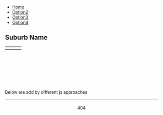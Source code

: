 <!--css file-->
<link rel="stylesheet" href="https://stackpath.bootstrapcdn.com/bootstrap/4.4.1/css/bootstrap.min.css" integrity="sha384-Vkoo8x4CGsO3+Hhxv8T/Q5PaXtkKtu6ug5TOeNV6gBiFeWPGFN9MuhOf23Q9Ifjh" crossorigin="anonymous">
<link rel="stylesheet" type="text/css" href="style/style1.css">

<!--test for google chart-->
<!--Load the AJAX API-->
<script type="text/javascript" src="https://www.gstatic.com/charts/loader.js"></script>
<script type="text/javascript">
<!--Load the Visualization API and the corechart package.-->
google.charts.load('current', {'packages':['corechart']});
<!--Draw the pie chart for Sarah's pizza when Charts is loaded.-->
google.charts.setOnLoadCallback(drawSarahChart);
<!--Draw the pie chart for the Anthony's pizza when Charts is loaded.-->
google.charts.setOnLoadCallback(drawAnthonyChart);
<!--Draw the pie chart for the Spreadsheet's pizza when Charts is loaded.-->
google.charts.setOnLoadCallback(drawSpreadsheetChart);

<!--Callback that creates and populates a data table, instantiates the pie chart, passes in the data and draws it.-->
function drawSarahChart() {
   <!--Create the table data.-->
   var data = new google.visualization.DataTable();
   data.addColumn('string', 'Topping');
   data.addColumn('number', 'Slices');
   data.addRows([
      ['Mushrooms', 1],
      ['Onions', 1],
      ['Olives', 2],
      ['Zucchini', 2],
      ['Pepperoni', 1]
   ]);
   <!--Set chart options-->
   var options = {'title':'How Much Pizza Sarah Ate Last Night',
                  'width':400,
                  'height':300};
   <!--Instantiate and draw our chart, passing in some options.-->
   var chart = new google.visualization.PieChart(document.getElementById('Sarah_chart_div'));
   chart.draw(data, options);
}

function drawAnthonyChart() {
   <!--Create the table data.-->
   var data = new google.visualization.DataTable();
   data.addColumn('string', 'Topping');
   data.addColumn('number', 'Slices');
   data.addRows([
     ['Mushrooms', 2],
     ['Onions', 2],
     ['Olives', 2],
     ['Zucchini', 0],
     ['Pepperoni', 3]
   ]);
   <!--Set chart options-->
   var options = {'title':'How Much Pizza Anthony Ate Last Night',
                  'width':400,
                  'height':300};
   <!--Instantiate and draw our chart, passing in some options.-->
   var chart = new google.visualization.PieChart(document.getElementById('Anthony_chart_div'));
   chart.draw(data, options);
}
   
function drawSpreadsheetChart() {   
   <!--Create a query to spreadsheet.-->
   var query = new google.visualization.Query('https://docs.google.com/spreadsheets/d/1i4G3n-sSk3A4voH2DCKKIzK7G5PFBwEE6XVZRQRci_g/edit#gid=531570582');
   <!--Set Query-->
   <!--For Rent EventCount-->
   query.setQuery("select A, B where A = '01_Rent_EventCount'");
   <!--send query and handle response-->
   query.send(handleQueryResponse);
   <!--handler function-->
   function handleQueryResponse(response) {
     // Called when the query response is returned
     if (response.isError()) {
       alert('Error in query: ' + response.getMessage() + ' ' + response.getDetailedMessage());
       return;
     }
     <!--extract response data-->
     var data = response.getDataTable();
     console.log(data);
     <!--Set chart options-->
     var options = {'title':'Spread sheet test: Rent EventCount',
                    'width':400,
                    'height':300,
                    legend: { position: 'bottom' }
                    };
     <!--Instantiate and draw our chart, passing in some options.-->
     var chart = new google.visualization.LineChart(document.getElementById('Spread_chart_div'));
     chart.draw(data, options);
   }
}
</script>
<!--test for google chart-->


<!--test for google map-->
<script defer
    src="https://maps.googleapis.com/maps/api/js?key=AIzaSyDcPfC9HmRWGoP4pluFyWh02pCSnPYVqjM&callback=initMap">
</script>
<script>
    let map;
    function initMap() {
      // Set basic params
      var mapOptions = {
          center : new google.maps.LatLng(-25.51237, 133.49844),
          zoom : 5,
          zoomControl: false,
          streetViewControl: false,
          mapTypeControl: false,
          panControl: false
      };
      // Add Control keys
      if (window.innerWidth > 728) {
           mapOptions.zoomControl = true;
           mapOptions.zoomControlOptions = {
               position: google.maps.ControlPosition.RIGHT_BOTTOM
           };
           mapOptions.streetViewControl = true;
           mapOptions.mapTypeControl = true;
           mapOptions.mapTypeControlOptions = {
               position: google.maps.ControlPosition.LEFT_BOTTOM
           };
      }
      // set map height
      document.getElementById("map_canvas").style.height = (window.innerHeight - 110).toString() + "px"
      // Show map
      map = new google.maps.Map(document.getElementById("map_canvas"), mapOptions);
      // Load boundary data and set style
      map.data.loadGeoJson('script/features-1.json', {}, function() {});
      map.data.loadGeoJson('script/features-2.json', {}, function() {});
      map.data.loadGeoJson('script/features-3.json', {}, function() {});
      map.data.loadGeoJson('script/features-4.json', {}, function() {});
      map.data.loadGeoJson('script/features-5.json', {}, function() {});
      map.data.loadGeoJson('script/features-6.json', {}, function() {});
      map.data.loadGeoJson('script/features-7.json', {}, function() {});
      map.data.loadGeoJson('script/features-8.json', {}, function() {});
      map.data.setStyle({fillOpacity: 0.0, strokeWeight: 1, strokeColor: 'lightslategrey'});
      // Link Event to Functions
      map.data.addListener('click', function(event) {
         selectSuburb(event.feature);
      });
    }
    // Handle selection
    function selectSuburb(feature) {
      map.data.revertStyle();
      map.data.overrideStyle(feature, {fillOpacity: 0.1, fillColor: 'red'});
      // Handle different naming
      function capitalizeFirstLetter(str) {
        var splitStr = str.toLowerCase().split(' ');
        for (var i = 0; i < splitStr.length; i++) {
            // You do not need to check if i is larger than splitStr length, as your for does that for you
            // Assign it back to the array
            splitStr[i] = splitStr[i].charAt(0).toUpperCase() + splitStr[i].substring(1);     
        }
        // Directly return the joined string
        return splitStr.join(' '); 
      }
      suburb_name = feature.getProperty("name");
      //console.log(suburb_name);
      suburb_name = capitalizeFirstLetter(suburb_name);
      //console.log(suburb_name);
      document.getElementById('selected_suburb_name').innerHTML = suburb_name;
      // change data here
    }
</script>
<!--test for google map-->


<div id="main">
   <nav class="sticky">
      <ul class="menubar">
         <li class="menubar active"><a href="https://mananoy.github.io"><i class="fas fa-home"></i> Home</a></li>
         <li class="menubar"><a href="https://mananoy.github.io/pages/404"><i class="fas fa-house-user"></i> Option2</a></li>
         <li class="menubar"><a href="https://mananoy.github.io/pages/404"><i class="fas fa-archive"></i> Option3</a></li>
         <li class="menubar"><a href="https://mananoy.github.io/pages/404"><i class="fas fa-address-card"></i> Option4</a></li>
      </ul>
   </nav> 
   <!--Div that will hold the map-->
   <div id="map_canvas"></div>
   
   <!--display suburb name-->
   <h2 id="selected_suburb_name" text-align="center">Suburb Name</h2>
   
   <!--Div that will hold the pie chart-->
   <!--Table and divs that hold the pie charts-->
   <table class="columns">
     <tr>
       <td><div id="Sarah_chart_div" style="border: 1px solid #ccc"></div></td>
       <td><div id="Anthony_chart_div" style="border: 1px solid #ccc"></div></td>
       <td><div id="Spread_chart_div" style="border: 1px solid #ccc"></div></td>
     </tr>
   </table>
   <br/>
   <br/>
   <br/>
   <br/>
   <br/>
   <br/>
   <p title="You hover on me~"> Below are add by different js approaches </p>

   <div style="background-color: PapayaWhip; border:0.2em solid PeachPuff;">
     <div id="text1"></div>
     <div id="text2"></div>
     <div id="text3"></div>
   </div>

   <br>
   <div style="text-align: center;">
      <a class="btn btn-primary" href="https://mananoy.github.io/pages/404" role="button">404</a>
   </div>



   <!--test for loading with js file, jquery, and intext js-->
   <!--load JQuery-->
   <script src="https://code.jquery.com/jquery-3.2.1.min.js"></script>
   
   <!--This time we can put the script tags anywhere we like as the jQuery callback function will be only executed when the DOM is ready. The only limitation is that we need to load our code after we have loaded jQuery itself.-->
   <script src="script/test.js"></script>

   <!--we would like to get some data from the server. As we cannot run anything on the server we cannot get dynamic data, but we can store the data in JSON files and load them using the Ajax methods provided by jQuery.-->
   <script src="script/json.js"></script>

   <!--The JavaScript code must come at the end so by the time it is executed the DOM is ready. Otherwise the JavaScript code will not find the HTML element.-->
   <script>
      document.getElementById("text2").innerHTML = "Text added by JavaScript code";
   </script>
   
   <!--This is required for icon-->
   <script src="https://kit.fontawesome.com/f46a3c561e.js" crossorigin="anonymous"></script>
   <!--This is required for bootstrap-->
   <script src="https://cdn.jsdelivr.net/npm/popper.js@1.16.0/dist/umd/popper.min.js" integrity="sha384-Q6E9RHvbIyZFJoft+2mJbHaEWldlvI9IOYy5n3zV9zzTtmI3UksdQRVvoxMfooAo" crossorigin="anonymous"></script>
   <script src="https://stackpath.bootstrapcdn.com/bootstrap/4.4.1/js/bootstrap.min.js" integrity="sha384-wfSDF2E50Y2D1uUdj0O3uMBJnjuUD4Ih7YwaYd1iqfktj0Uod8GCExl3Og8ifwB6" crossorigin="anonymous"></script>
   
</div>
